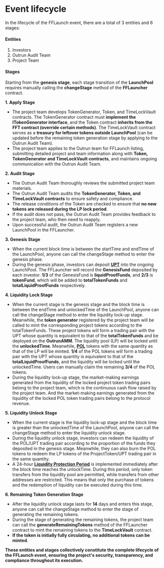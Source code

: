 # Event lifecycle

In the lifecycle of the FFLaunch event, there are a total of 3 entities and 6 stages:

#### Entities

1. Investors
2. Outrun Audit Team
3. Project Team

#### Stages

Starting from the **genesis stage**, each stage transition of the **LaunchPool** requires manually calling the **changeStage** method of the **FFLauncher** contract.

**1. Apply Stage**

* The project team develops TokenGenerator, Token, and TimeLockVault contracts. The TokenGenerator contract must **implement the ITokenGenerator interface**, and the Token contract **inherits from the FFT contract (override certain methods)**. The TimeLockVault contract serves as a **treasury for leftover tokens outside LaunchPool** (can be updated before the remaining token generation stage by applying to the Outrun Audit Team).
* The project team applies to the Outrun team for FFLaunch listing, submitting detailed project and team information along with **Token, TokenGenerator and TimeLockVault contracts**, and maintains ongoing communication with the Outrun Audit Team.

**2. Audit Stage**

* The Outrun Audit Team thoroughly reviews the submitted project team materials.
* The Outrun Audit Team audits the **TokenGenerator, Token, and TimeLockVault contracts** to ensure safety and compliance.
* The release conditions of the Token are checked to ensure that **no new tokens are released during the LP lock period**.
* If the audit does not pass, the Outrun Audit Team provides feedback to the project team, who then need to reapply.
* Upon successful audit, the Outrun Audit Team registers a new LaunchPool in the FFLauncher.

**3. Genesis Stage**

* When the current block time is between the startTime and endTime of the LaunchPool, anyone can call the changeStage method to enter the genesis phase.
* During the genesis phase, investors can deposit [**UPT**](../outstake/yield-tokenization/pt.md) into the ongoing LaunchPool. The FFLauncher will record the **GenesisFund** deposited by each investor. **1/3** of the GenesisFund is **liquidProofFunds**, and **2/3** is **tokenFund**, which will be added to **totalTokenFunds** and **totalLiquidProofFunds** respectively.

**4. Liquidity Lock Stage**

* When the current stage is the genesis stage and the block time is between the endTime and unlockedTime of the LaunchPool, anyone can call the changeStage method to enter the liquidity lock-up stage. Meanwhile, the **token generator** registered by the project team will be called to mint the corresponding project tokens according to the totalTokenFunds. These project tokens will form a trading pair with the UPT whose quantity is equivalent to that of the **totalTokenFunds** and be deployed on the **OutrunAMM**. The liquidity pool (LP) will be locked until the **unlockedTime**. Meanwhile, [**POL**](proof-of-liquidity-token.md) tokens with the same quantity as that of the LP will be minted. **1/4** of the POL tokens will form a trading pair with the UPT whose quantity is equivalent to that of the **totalLiquidProofFunds**, and the liquidity will be locked until the unlockedTime. Users can manually claim the remaining **3/4** of the POL tokens.
* During the liquidity lock-up stage, the market-making earnings generated from the liquidity of the locked project token trading pairs belong to the project team, which is the continuous cash flow raised by the project team. And the market-making earnings generated from the liquidity of the locked POL token trading pairs belong to the protocol revenue.

**5. Liquidity Unlock Stage**

* When the current stage is the liquidity lock-up stage and the block time is greater than the unlockedTime of the LaunchPool, anyone can call the changeStage method to enter the liquidity unlock stage.
* During the liquidity unlock stage, investors can redeem the liquidity of the POL/UPT trading pair according to the proportion of the funds they deposited in the genesis stage. Meanwhile, they can also burn the POL tokens to redeem the LP tokens of the ProjectToken/UPT trading pair in the same quantity.
* A 24-hour [**Liquidity Protection Period**](proof-of-liquidity-token.md) is implemented immediately after the block time reaches the unlockTime. During this period, only token transfers from the liquidity pool are permitted, while transfers from other addresses are restricted. This means that only the purchase of tokens and the redemption of liquidity can be executed during this time.

**6. Remaining Token Generation Stage**

* After the liquidity unlock stage lasts for **14** days and enters this stage, anyone can call the changeStage method to enter the stage of generating the remaining tokens.
* During the stage of generating the remaining tokens, the project team can call the **generateRemainingTokens** method of the FFLauncher contract to mint the remaining tokens to the **TimeLockVault** contract.
* **If the token is initially fully circulating, no additional tokens can be minted**.

**These entities and stages collectively constitute the complete lifecycle of the FFLaunch event, ensuring the project's security, transparency, and compliance throughout its execution.**
